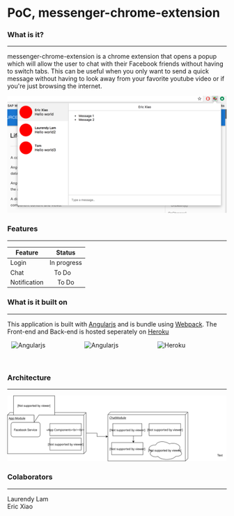 # PoC, messenger-chrome-extension

### What is it?
---
messenger-chrome-extension is a chrome extension that opens a popup which will allow the user to chat with their Facebook friends without having to switch tabs. This can be useful when you only want to send a quick message without having to look away from your favorite youtube video or if you're just browsing the internet.

![PoC](https://raw.githubusercontent.com/Earthii/Angular-Fb-Chrome-Extension/master/Poc.png "Optional Title")

### Features
---
| Feature       | Status        | 
| ------------- |:-------------:| 
| Login         | In progress   | 
| Chat          | To Do         | 
| Notification  | To Do         |

### What is it built on
---
This application is built with [Angularjs](https://angularjs.org/) and is bundle using [Webpack](https://webpack.github.io/).
The Front-end and Back-end is hosted seperately on [Heroku](https://www.heroku.com/) 
<div style="display:flex; justify-content:space-around">
  <img src="https://upload.wikimedia.org/wikipedia/commons/thumb/c/ca/AngularJS_logo.svg/1000px-AngularJS_logo.svg.png"        alt="Angularjs" width="150px" height="40px">
  <img src="https://cdn-images-1.medium.com/max/1920/1*gdoQ1_5OID90wf1eLTFvWw.png" alt="Angularjs" width="150px"     height="50px">
  <img src="https://www-assets3.herokucdn.com/assets/logo-purple-08fb38cebb99e3aac5202df018eb337c5be74d5214768c90a8198c97420e4201.svg" alt="Heroku" width="150px" height="40px">
</div>

### Architecture
---
![Diagram](Architectural-Diagram.svg?raw=true "Optional Title")

### Colaborators
---
Laurendy Lam <br/>
Eric Xiao


 

